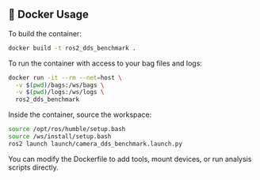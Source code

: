 ## 🐳 Docker Usage

To build the container:

```bash
docker build -t ros2_dds_benchmark .
```

To run the container with access to your bag files and logs:

```bash
docker run -it --rm --net=host \
  -v $(pwd)/bags:/ws/bags \
  -v $(pwd)/logs:/ws/logs \
  ros2_dds_benchmark
```

Inside the container, source the workspace:

```bash
source /opt/ros/humble/setup.bash
source /ws/install/setup.bash
ros2 launch launch/camera_dds_benchmark.launch.py
```

You can modify the Dockerfile to add tools, mount devices, or run analysis scripts directly.
